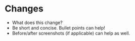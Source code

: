 <!-- =============== READ ME BEFORE DOING ANYTHING ELSE =============== -->
<!-- PRs must have any revelant issues or discussions linked -->
<!-- PRs must first be merged against the dev branch unless otherwise specified by the developers -->
<!-- PRs that do not follow our PR Guidelines will not be accepted -->

# Changes

- What does this change?
- Be short and concise. Bullet points can help!
- Before/after screenshots (if applicable) can help as well.

